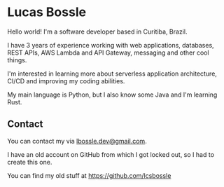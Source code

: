 # Lucas Bossle
Hello world! I'm a software developer based in Curitiba, Brazil.

I have 3 years of experience working with web applications, databases, REST APIs, AWS Lambda and API Gateway, messaging and other cool things.

I'm interested in learning more about serverless application architecture, CI/CD and improving my coding abilities.

My main language is Python, but I also know some Java and I'm learning Rust.

## Contact

You can contact my via lbossle.dev@gmail.com.

I have an old account on GitHub from which I got locked out, so I had to create this one.

You can find my old stuff at https://github.com/lcsbossle
